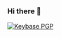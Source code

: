 ### Hi there 👋

[![Keybase PGP](https://img.shields.io/keybase/pgp/izzqz?color=black)](https://pgp.izzqz.me)

<!--[📚 My guides](https://gist.github.com/search?q=user%3Aizzqz+%23guide&ref=searchresults&s=updated) -->

<!-- [npm stats](https://npm-stat.com/charts.html?author=izzqz&from=2021-10-01&to=2022-11-30) -->
